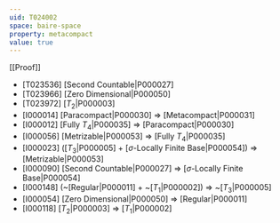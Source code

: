 ```yaml
---
uid: T024002
space: baire-space
property: metacompact
value: true
---
```

[[Proof]]

* [T023536] [Second Countable|P000027]
* [T023966] [Zero Dimensional|P000050]
* [T023972] [$T_2$|P000003]
* [I000014] [Paracompact|P000030] => [Metacompact|P000031]
* [I000012] [Fully $T_4$|P000035] => [Paracompact|P000030]
* [I000056] [Metrizable|P000053] => [Fully $T_4$|P000035]
* [I000023] ([$T_3$|P000005] + [$\sigma$-Locally Finite Base|P000054]) => [Metrizable|P000053]
* [I000090] [Second Countable|P000027] => [$\sigma$-Locally Finite Base|P000054]
* [I000148] (~[Regular|P000011] + ~[$T_1$|P000002]) => ~[$T_3$|P000005]
* [I000054] [Zero Dimensional|P000050] => [Regular|P000011]
* [I000118] [$T_2$|P000003] => [$T_1$|P000002]

